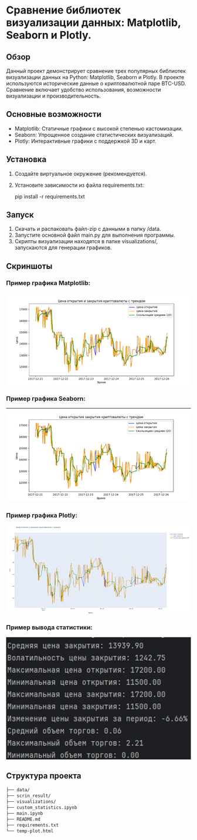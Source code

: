 # Сравнение библиотек визуализации данных: Matplotlib, Seaborn и Plotly.

## Обзор

Данный проект демонстрирует сравнение трех популярных библиотек визуализации данных на Python: Matplotlib, Seaborn и Plotly. В проекте используются исторические данные о криптовалютной паре BTC-USD. Сравнение включает удобство использования, возможности визуализации и производительность.

## Основные возможности

- Matplotlib: Статичные графики с высокой степенью кастомизации.
- Seaborn: Упрощенное создание статистических визуализаций.
- Plotly: Интерактивные графики с поддержкой 3D и карт.

## Установка

1. Создайте виртуальное окружение (рекомендуется).
2. Установите зависимости из файла requirements.txt:

  
    pip install -r requirements.txt
   
## Запуск

1. Скачать и распаковать файл-zip с данными в папку /data.
2. Запустите основной файл main.py для выполнения программы.
3. Скрипты визуализации находятся в папке visualizations/, запускаются для генерации графиков.

## Скриншоты

### Пример графика Matplotlib:
![img.png](scrin_result/img.png)

### Пример графика Seaborn:
![img_1.png](scrin_result/img_1.png)

### Пример графика Plotly:
![img_2.png](scrin_result/img_2.png)

### Пример вывода статистики:
![img_3.png](scrin_result/img_3.png)

## Структура проекта

    ├── data/
    ├── scrin_result/
    ├── visualizations/
    ├── custom_statistics.ipynb
    ├── main.ipynb
    ├── README.md
    ├── requirements.txt
    └── temp-plot.html
